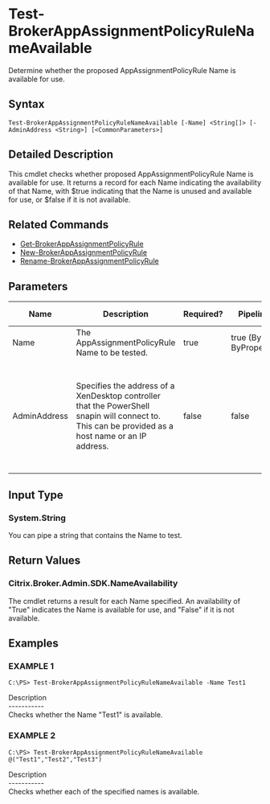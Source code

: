 ﻿# Test-BrokerAppAssignmentPolicyRuleNameAvailable

   Determine whether the proposed AppAssignmentPolicyRule Name is available for use.

## Syntax
```
Test-BrokerAppAssignmentPolicyRuleNameAvailable [-Name] <String[]> [-AdminAddress <String>] [<CommonParameters>]
```

## Detailed Description
   This cmdlet checks whether proposed AppAssignmentPolicyRule Name is available for use. It returns a record for each Name indicating the availability of that Name, with $true indicating that the Name is unused and available for use, or $false if it is not available.

## Related Commands
  * [Get-BrokerAppAssignmentPolicyRule](Get-BrokerAppAssignmentPolicyRule.html)
  * [New-BrokerAppAssignmentPolicyRule](New-BrokerAppAssignmentPolicyRule.html)
  * [Rename-BrokerAppAssignmentPolicyRule](Rename-BrokerAppAssignmentPolicyRule.html)
## Parameters

| Name   | Description | Required? | Pipeline Input | Default Value |
| --- | --- | --- | --- | --- |
| Name | The AppAssignmentPolicyRule Name to be tested. | true | true (ByValue, ByPropertyName) |  |
| AdminAddress | Specifies the address of a XenDesktop controller that the PowerShell snapin will connect to. This can be provided as a host name or an IP address. | false | false | Localhost. Once a value is provided by any cmdlet, this value will become the default. |

## Input Type
### System.String
   You can pipe a string that contains the Name to test.
## Return Values
### Citrix.Broker.Admin.SDK.NameAvailability
   The cmdlet returns a result for each Name specified. An availability of "True" indicates the Name is available for use, and "False" if it is not available.
## Examples

### EXAMPLE 1
```
C:\PS> Test-BrokerAppAssignmentPolicyRuleNameAvailable -Name Test1
```
   Description<br>-----------<br>Checks whether the Name "Test1" is available.
### EXAMPLE 2
```
C:\PS> Test-BrokerAppAssignmentPolicyRuleNameAvailable @("Test1","Test2","Test3")
```
   Description<br>-----------<br>Checks whether each of the specified names is available.
